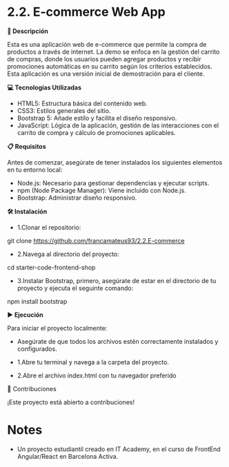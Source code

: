 # 2.2. E-commerce Web App

**📄 Descripción**

Esta es una aplicación web de e-commerce que permite la compra de productos a través de internet. La demo se enfoca en la gestión del carrito de compras, donde los usuarios pueden agregar productos y recibir promociones automáticas en su carrito según los criterios establecidos. Esta aplicación es una versión inicial de demostración para el cliente.

**💻 Tecnologías Utilizadas**

- HTML5: Estructura básica del contenido web.
- CSS3: Estilos generales del sitio.
- Bootstrap 5: Añade estilo y facilita el diseño responsivo.
- JavaScript: Lógica de la aplicación, gestión de las interacciones con el carrito de compra y cálculo de promociones aplicables.

**📋 Requisitos**

Antes de comenzar, asegúrate de tener instalados los siguientes elementos en tu entorno local:

- Node.js: Necesario para gestionar dependencias y ejecutar scripts.
- npm (Node Package Manager): Viene incluido con Node.js.
- Bootstrap: Administrar diseño responsivo.

**🛠️ Instalación**

- 1.Clonar el repositorio:

git clone https://github.com/francamateus93/2.2.E-commerce

- 2.Navega al directorio del proyecto:

cd starter-code-frontend-shop

- 3.Instalar Bootstrap, primero, asegúrate de estar en el directorio de tu proyecto y ejecuta el seguinte comando:

npm install bootstrap

**▶️ Ejecución**

Para iniciar el proyecto localmente:

- Asegúrate de que todos los archivos estén correctamente instalados y configurados.

- 1.Abre tu terminal y navega a la carpeta del proyecto.

- 2.Abre el archivo index.html con tu navegador preferido

🤝 Contribuciones

¡Este proyecto está abierto a contribuciones!

# Notes

- Un proyecto estudiantil creado en IT Academy, en el curso de FrontEnd Angular/React en Barcelona Activa.
